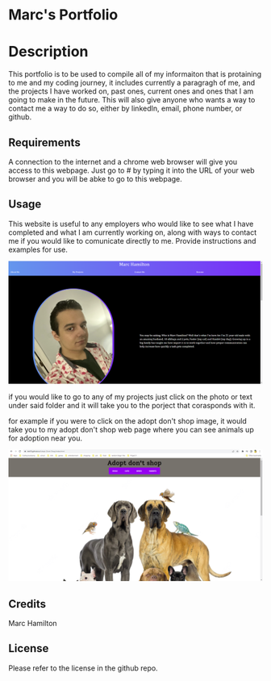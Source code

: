 # Marc's Portfolio

# Description
This portfolio is to be used to compile all of my informaiton that is protaining to me and my coding journey, it includes currently a paragragh of me, and the projects I have worked on, past ones, current ones and ones that I am going to make in the future. This will also give anyone who wants a way to contact me a way to do so, either by linkedIn, email, phone number, or github. 


## Requirements
A connection to the internet and a chrome web browser will give you access to this webpage. Just go to #
by typing it into the URL of your web browser and you will be abke to go to this webpage.

## Usage

This website is useful to any employers who would like to see what I have completed and what I am currently working on, along with ways to contact me if you would like to comunicate directly to me. 
Provide instructions and examples for use.

![Alt text](assets/images/Portfolio.png)

if you would like to go to any of my projects just click on the photo or text under said folder and it will take you to the porject that corasponds with it.

for example if you were to click on the adopt don't shop image, it would take you to my adopt don't shop web page where you can see animals up for adoption near you.

![Adopt Don't Shop](assets/images/Adopt%20Don't%20Shop.png)

## Credits
Marc Hamilton

## License

Please refer to the license in the github repo.

